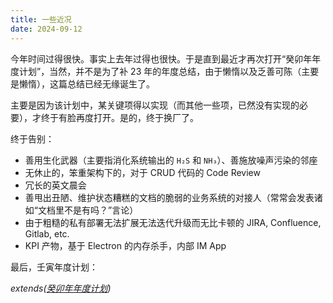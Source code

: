 ```yaml
---
title: 一些近况
date: 2024-09-12
---
```


今年时间过得很快。事实上去年过得也很快。于是直到最近才再次打开“癸卯年年度计划”，当然，并不是为了补 23 年的年度总结，由于懒惰以及乏善可陈（主要是懒惰），这篇总结已经无缘诞生了。

主要是因为该计划中，某关键项得以实现（而其他一些项，已然没有实现的必要），才终于有脸再度打开。是的，终于换厂了。

终于告别：

- 善用生化武器（主要指消化系统输出的 `H₂S` 和 `NH₃`）、善施放噪声污染的邻座
- 无休止的，笨重架构下的，对于 CRUD 代码的 Code Review
- 冗长的英文晨会
- 善甩出丑陋、维护状态糟糕的文档的脆弱的业务系统的对接人（常常会发表诸如“文档里不是有吗？”言论）
- 由于粗糙的私有部署无法扩展无法迭代升级而无比卡顿的 JIRA, Confluence, Gitlab, etc.
- KPI 产物，基于 Electron 的内存杀手，内部 IM App

最后，壬寅年度计划：

*extends([癸卯年年度计划](/blogs/230118_goals-of-guimao))*